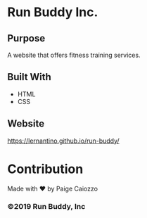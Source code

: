 # Run Buddy Inc.

## Purpose
A website that offers fitness training services.

## Built With
* HTML
* CSS

## Website
https://lernantino.github.io/run-buddy/

# Contribution
Made with ❤️ by Paige Caiozzo

### ©️2019 Run Buddy, Inc
